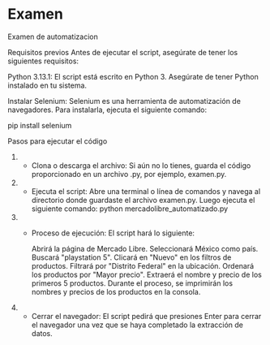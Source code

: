 # Examen
Examen de automatizacion

Requisitos previos
Antes de ejecutar el script, asegúrate de tener los siguientes requisitos:

Python 3.13.1: El script está escrito en Python 3. Asegúrate de tener Python instalado en tu sistema.

Instalar Selenium: Selenium es una herramienta de automatización de navegadores. Para instalarla, ejecuta el siguiente comando:

  pip install selenium

Pasos para ejecutar el código

1. - Clona o descarga el archivo: Si aún no lo tienes, guarda el código proporcionado en un archivo .py, por ejemplo, examen.py.
2. - Ejecuta el script: Abre una terminal o línea de comandos y navega al directorio donde guardaste el archivo examen.py. Luego ejecuta el siguiente comando:
  python mercadolibre_automatizado.py
3. - Proceso de ejecución: El script hará lo siguiente:

        Abrirá la página de Mercado Libre.
        Seleccionará México como país.
        Buscará "playstation 5".
        Clicará en "Nuevo" en los filtros de productos.
        Filtrará por "Distrito Federal" en la ubicación.
        Ordenará los productos por "Mayor precio".
        Extraerá el nombre y precio de los primeros 5 productos.
        Durante el proceso, se imprimirán los nombres y precios de los productos en la consola.

4. - Cerrar el navegador: El script pedirá que presiones Enter para cerrar el navegador una vez que se haya completado la extracción de datos.
